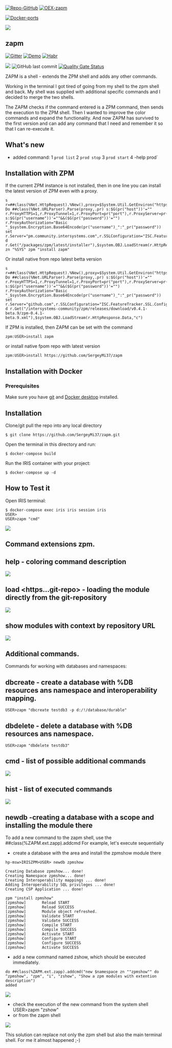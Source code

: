 [![Repo-GitHub](https://img.shields.io/badge/dynamic/xml?color=gold&label=GitHub%20module.xml&prefix=ver.&query=%2F%2FVersion&url=https%3A%2F%2Fraw.githubusercontent.com%2Fsergeymi37%2Fzapm%2Fmaster%2Fmodule.xml)](https://raw.githubusercontent.com/sergeymi37/zapm/master/module.xml)
[![OEX-zapm](https://img.shields.io/badge/dynamic/json?url=https:%2F%2Fpm.community.intersystems.com%2Fpackages%2Fzapm%2F&label=ZPM-pm.community.intersystems.com&query=$.version&color=green&prefix=zapm)](https://pm.community.intersystems.com/packages/zapm)

[![Docker-ports](https://img.shields.io/badge/dynamic/yaml?color=blue&label=docker-compose&prefix=ports%20-%20&query=%24.services.iris.ports&url=https%3A%2F%2Fraw.githubusercontent.com%2Fsergeymi37%2Fzapm%2Fmaster%2Fdocker-compose.yml)](https://raw.githubusercontent.com/sergeymi37/zapm/master/docker-compose.yml)

![](https://github.com/SergeyMi37/zapm/blob/master/doc/zapm-red.png)
## zapm
[![Gitter](https://img.shields.io/badge/Available%20on-Intersystems%20Open%20Exchange-00b2a9.svg)](https://openexchange.intersystems.com/package/zapm)
[![Demo](https://img.shields.io/badge/Demo%20on-GCR-black)](https://zapm.demo.community.intersystems.com/terminal/)
[![Habr](https://img.shields.io/badge/Available%20article%20on-Intersystems%20Community-orange)](https://community.intersystems.com/post/zapm-shell-extends-zpm-shell-and-adds-any-other-commands)

[![](https://img.shields.io/badge/InterSystems-IRIS-blue.svg)](https://www.intersystems.com/products/intersystems-iris/)
<img alt="GitHub last commit" src="https://img.shields.io/github/last-commit/SergeyMi37/zapm">
[![Quality Gate Status](https://community.objectscriptquality.com/api/project_badges/measure?project=intersystems_iris_community%2Fzapm&metric=alert_status)](https://community.objectscriptquality.com/dashboard?id=intersystems_iris_community%2Fzapm)

ZAPM is a shell - extends the ZPM shell and adds any other commands.

Working in the terminal I got tired of going from my shell to the zpm shell and back.
My shell was supplied with additional specific commands and I decided to merge the two shells.

The ZAPM checks if the command entered is a ZPM command, then sends the execution to the ZPM shell.
Then I wanted to improve the color commands and expand the functionality.
And now ZAPM has survived to the first version and can add any command that I need and remember it so that I can re-execute it.

## What's new

- added command:
1 `prod list`
2 `prod stop`
3 `prod start`
4 -help prod`

## Installation with ZPM

If the current ZPM instance is not installed, then in one line you can install the latest version of ZPM even with a proxy.
```
s r=##class(%Net.HttpRequest).%New(),proxy=$System.Util.GetEnviron("https_proxy") Do ##class(%Net.URLParser).Parse(proxy,.pr) s:$G(pr("host"))'="" r.ProxyHTTPS=1,r.ProxyTunnel=1,r.ProxyPort=pr("port"),r.ProxyServer=pr("host") s:$G(pr("username"))'=""&&($G(pr("password"))'="") r.ProxyAuthorization="Basic "_$system.Encryption.Base64Encode(pr("username")_":"_pr("password")) set r.Server="pm.community.intersystems.com",r.SSLConfiguration="ISC.FeatureTracker.SSL.Config" d r.Get("/packages/zpm/latest/installer"),$system.OBJ.LoadStream(r.HttpResponse.Data,"c") zn "%SYS" zpm "install zapm"
```
Or install native from repo latest betta version
```
s r=##class(%Net.HttpRequest).%New(),proxy=$System.Util.GetEnviron("https_proxy") Do ##class(%Net.URLParser).Parse(proxy,.pr) s:$G(pr("host"))'="" r.ProxyHTTPS=1,r.ProxyTunnel=1,r.ProxyPort=pr("port"),r.ProxyServer=pr("host") s:$G(pr("username"))'=""&&($G(pr("password"))'="") r.ProxyAuthorization="Basic "_$system.Encryption.Base64Encode(pr("username")_":"_pr("password")) set r.Server="github.com",r.SSLConfiguration="ISC.FeatureTracker.SSL.Config" d r.Get("/intersystems-community/zpm/releases/download/v0.4.1-beta.9/zpm-0.4.1-beta.9.xml"),$system.OBJ.LoadStream(r.HttpResponse.Data,"c")
```

If ZPM is installed, then ZAPM can be set with the command
```
zpm:USER>install zapm
```
or install native fpom repo with latest version
```
zpm:USER>install https://github.com/SergeyMi37/zapm
```

## Installation with Docker

### Prerequisites
Make sure you have [git](https://git-scm.com/book/en/v2/Getting-Started-Installing-Git) and [Docker desktop](https://www.docker.com/products/docker-desktop) installed.

## Installation 
Clone/git pull the repo into any local directory

```
$ git clone https://github.com/SergeyMi37/zapm.git
```

Open the terminal in this directory and run:

```
$ docker-compose build
```

Run the IRIS container with your project:

```
$ docker-compose up -d
```

## How to Test it
Open IRIS terminal:

```
$ docker-compose exec iris iris session iris
USER>
USER>zapm "cmd"
```
![](https://raw.githubusercontent.com/SergeyMi37/zapm/blob/master/doc/Screenshot_1_cmd.png)

## Command extensions zpm.
## help - coloring command description

![](https://raw.githubusercontent.com/SergeyMi37/zapm/master/doc/2-help.gif)

## load <https...git-repo> - loading the module directly from the git-repository

![](https://raw.githubusercontent.com/SergeyMi37/zapm/master/doc/Screenshot_3_load.png)

## show modules with context by repository URL

![](https://raw.githubusercontent.com/SergeyMi37/zapm/master/doc/Screenshot_8_find.png)


## Additional commands.

 Commands for working with databases and namespaces:

## dbcreate - create a database with %DB resources ans namespace and interoperability mapping.
```
USER>zapm "dbcreate testdb3 -p d:/!/database/durable"
```
## dbdelete - delete a database with %DB resources ans namespace.
```
USER>zapm "dbdelete testdb3"
```


## cmd - list of possible additional commands

![](https://raw.githubusercontent.com/SergeyMi37/zapm/master/doc/Screenshot_4_cmd.png)

## hist - list of executed commands

![](https://raw.githubusercontent.com/SergeyMi37/zapm/master/doc/Screenshot_5_hist.png)

## newdb <module> -creating a database with a scope and installing the module there

To add a new command to the zapm shell, use the ##class(%ZAPM.ext.zapp).addcmd
For example, let's execute sequentially

- create a database with the area and install the zpmshow module there
```
hp-msw>IRISZPM>USER> newdb zpmshow

Creating Database zpmshow... done!
Creating Namespace zpmshow... done!
Creating Interoperability mappings ... done!
Adding Interoperability SQL privileges ... done!
Creating CSP Application ... done!
 
zpm "install zpmshow"
[zpmshow]       Reload START
[zpmshow]       Reload SUCCESS
[zpmshow]       Module object refreshed.
[zpmshow]       Validate START
[zpmshow]       Validate SUCCESS
[zpmshow]       Compile START
[zpmshow]       Compile SUCCESS
[zpmshow]       Activate START
[zpmshow]       Configure START
[zpmshow]       Configure SUCCESS
[zpmshow]       Activate SUCCESS

```
- add a new command named zshow, which should be executed immediately.
```
do ##class(%ZAPM.ext.zapp).addcmd("new $namespace zn ""zpmshow"" do ^zpmshow", "zpm", "i", "zshow", "Show a zpm modules with extention description")
added
```
![](https://raw.githubusercontent.com/SergeyMi37/zapm/master/doc/Screenshot_7_zshow.png)

- check the execution of the new command from the system shell
USER>zapm "zshow"
- or from the zapm shell

![](https://raw.githubusercontent.com/SergeyMi37/zapm/master/doc/Screenshot_6_zshow.png)


This solution can replace not only the zpm shell but also the main terminal shell. 
For me it almost happened ;-)
